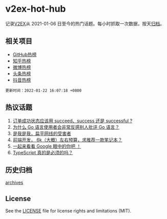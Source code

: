 # v2ex-hot-hub

 记录[V2EX](https://www.v2ex.com/)从 2021-01-06 日至今的热门话题。每小时抓取一次数据，按天[归档](archives)。
 
 ## 相关项目

- [GitHub热榜](https://github.com/lonnyzhang423/github-hot-hub)
- [知乎热榜](https://github.com/lonnyzhang423/zhihu-hot-hub)
- [微博热榜](https://github.com/lonnyzhang423/weibo-hot-hub)
- [头条热榜](https://github.com/lonnyzhang423/toutiao-hot-hub)
- [抖音热榜](https://github.com/lonnyzhang423/douyin-hot-hub)


 `更新时间：2022-01-22 16:07:18 +0800`

## 热议话题

1. [订单成功状态应该用 succeed、success 还是 successful ?](https://www.v2ex.com/t/829748)
1. [为什么 Go 语言使用者会非常反感别人批评 Go 语言？](https://www.v2ex.com/t/829884)
1. [是我是我，扁平网线的受害者](https://www.v2ex.com/t/829820)
1. [前端开发， 6k（大概）左右预算，求推荐一款笔记本？](https://www.v2ex.com/t/829818)
1. [一起来看看 Google 眼中的你吧 ！](https://www.v2ex.com/t/829827)
1. [TypeScript 真的是必须的吗？](https://www.v2ex.com/t/829739)

## 历史归档

[archives](archives)

## License

See the [LICENSE](LICENSE) file for license rights and limitations (MIT).
